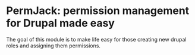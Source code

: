 PermJack: permission management for Drupal made easy
=================================

The goal of this module is to make life easy for those creating new drupal roles and assigning them permissions.